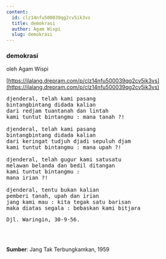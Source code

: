 ```yaml
---
content:
  id: clz14nfu500039qg2cv5ik3vs
  title: demokrasi
  author: Agam Wispi
  slug: demokrasi
---
```

### demokrasi

oleh Agam Wispi

[https://ilalang.drepram.com/p/clz14nfu500039qg2cv5ik3vs](https://ilalang.drepram.com/p/clz14nfu500039qg2cv5ik3vs)

<pre>
djenderal, telah kami pasang
bintangbintang didada kalian
dari redjam tuantanah dan lintah
kami tuntut bintangmu : mana tanah ?!

djenderal, telah kami pasang
bintangbintang didada kalian
dari keringat tudjuh djadi sepuluh djam
kami tuntut bintangmu : mana upah ?!

djenderal, telah gugur kami satusatu
melawan belanda dan bedil ditangan
kami tuntut bintangmu :
mana irian ?!

djenderal, tentu bukan kalian
pemberi tanah, upah dan irian
jang kami mau : kita tegak satu barisan
maka diatas segala : bebaskan kami bitjara
</pre>
<pre>
Djl. Waringin, 30-9-56.
</pre>
<br/><br/>

**Sumber**: Jang Tak Terbungkamkan, 1959
